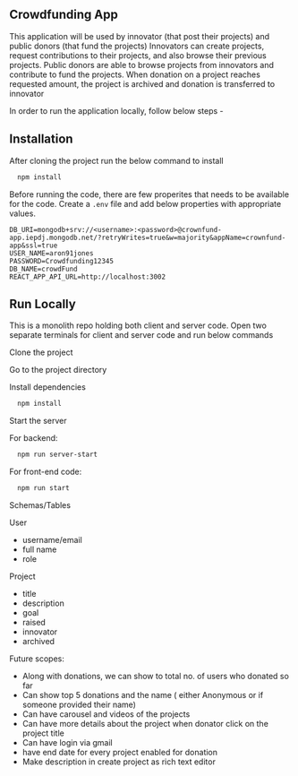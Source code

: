 ## Crowdfunding App

This application will be used by innovator (that post their projects) and public donors (that fund the projects)
Innovators can create projects, request contributions to their projects, and also browse their previous projects.
Public donors are able to browse projects from innovators and contribute to fund the projects. When donation on a project reaches requested amount, the project is archived and donation is transferred to innovator

In order to run the application locally, follow below steps - 

## Installation

After cloning the project run the below command to install

```bash
  npm install
```

Before running the code, there are few properites that needs to be available for the code.
Create a `.env` file and add below properties with appropriate values.

```
DB_URI=mongodb+srv://<username>:<password>@crownfund-app.iepdj.mongodb.net/?retryWrites=true&w=majority&appName=crownfund-app&ssl=true
USER_NAME=aron91jones
PASSWORD=Crowdfunding12345
DB_NAME=crowdFund
REACT_APP_API_URL=http://localhost:3002
```


    
## Run Locally

This is a monolith repo holding both client and server code.
Open two separate terminals for client and server code and run below commands

Clone the project

Go to the project directory

Install dependencies

```bash
  npm install
```

Start the server

For backend: 
```bash
  npm run server-start
```

For front-end code: 
```bash
  npm run start
```


Schemas/Tables

User
  - username/email
  - full name
  - role

Project
  - title
  - description
  - goal
  - raised
  - innovator
  - archived


Future scopes: 
 - Along with donations, we can show to total no. of users who donated so far
 - Can show top 5 donations and the name ( either Anonymous or if someone provided their name)
 - Can have carousel and videos of the projects
 - Can have more details about the project when donator click on the project title
 - Can have login via gmail 
 - have end date for every project enabled for donation
 - Make description in create project as rich text editor